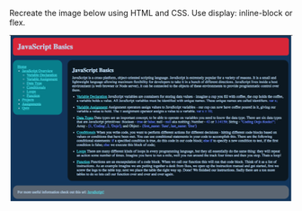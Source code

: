 Recreate the image below using HTML and CSS. Use display: inline-block or flex. 

![Image to recreate](jsloups.png)


